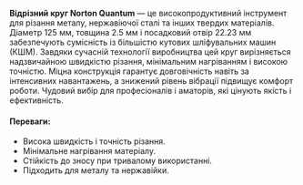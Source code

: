 **Відрізний круг Norton Quantum** — це високопродуктивний інструмент для різання металу, нержавіючої сталі та інших твердих матеріалів. Діаметр 125 мм, товщина 2.5 мм і посадковий отвір 22.23 мм забезпечують сумісність із більшістю кутових шліфувальних машин (КШМ). Завдяки сучасній технології виробництва цей круг вирізняється надзвичайною швидкістю різання, мінімальним нагріванням і високою точністю. Міцна конструкція гарантує довговічність навіть за інтенсивних навантажень, а знижений рівень вібрації підвищує комфорт роботи. Чудовий вибір для професіоналів і аматорів, які цінують якість і ефективність.

#### Переваги:

- Висока швидкість і точність різання.
- Мінімальне нагрівання матеріалу.
- Стійкість до зносу при тривалому використанні.
- Підходить для металу та нержавійки.
